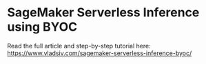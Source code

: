 # SageMaker Serverless Inference using BYOC
Read the full article and step-by-step tutorial here: https://www.vladsiv.com/sagemaker-serverless-inference-byoc/
